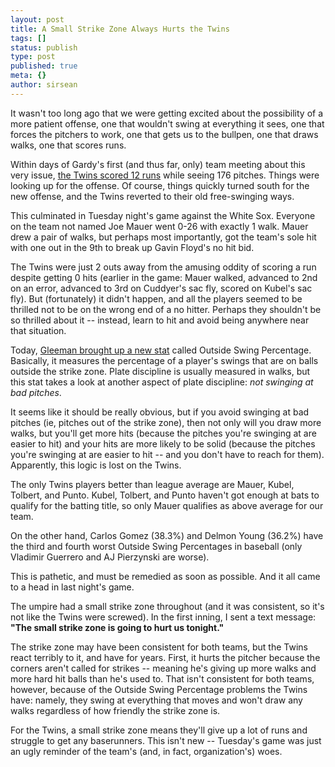 ```yaml
---
layout: post
title: A Small Strike Zone Always Hurts the Twins
tags: []
status: publish
type: post
published: true
meta: {}
author: sirsean
---
```

It wasn't too long ago that we were getting excited about the possibility of a more patient offense, one that wouldn't swing at everything it sees, one that forces the pitchers to work, one that gets us to the bullpen, one that draws walks, one that scores runs.

Within days of Gardy's first (and thus far, only) team meeting about this very issue, <a href="http://firegardy.com/2008/04/26/patience-shows-immediate-impact-in-12-run-outburst/">the Twins scored 12 runs</a> while seeing 176 pitches. Things were looking up for the offense. Of course, things quickly turned south for the new offense, and the Twins reverted to their old free-swinging ways.

This culminated in Tuesday night's game against the White Sox. Everyone on the team not named Joe Mauer went 0-26 with exactly 1 walk. Mauer drew a pair of walks, but perhaps most importantly, got the team's sole hit with one out in the 9th to break up Gavin Floyd's no hit bid.

The Twins were just 2 outs away from the amusing oddity of scoring a run despite getting 0 hits (earlier in the game: Mauer walked, advanced to 2nd on an error, advanced to 3rd on Cuddyer's sac fly, scored on Kubel's sac fly). But (fortunately) it didn't happen, and all the players seemed to be thrilled not to be on the wrong end of a no hitter. Perhaps they shouldn't be so thrilled about it -- instead, learn to hit and avoid being anywhere near that situation.

Today, <a href="http://www.aarongleeman.com/2008_05_04_baseballblog_archive.html#2463082517653872972">Gleeman brought up a new stat</a> called Outside Swing Percentage. Basically, it measures the percentage of a player's swings that are on balls outside the strike zone. Plate discipline is usually measured in walks, but this stat takes a look at another aspect of plate discipline: <em>not swinging at bad pitches</em>.

It seems like it should be really obvious, but if you avoid swinging at bad pitches (ie, pitches out of the strike zone), then not only will you draw more walks, but you'll get more hits (because the pitches you're swinging at are easier to hit) and your hits are more likely to be solid (because the pitches you're swinging at are easier to hit -- and you don't have to reach for them). Apparently, this logic is lost on the Twins.

The only Twins players better than league average are Mauer, Kubel, Tolbert, and Punto. Kubel, Tolbert, and Punto haven't got enough at bats to qualify for the batting title, so only Mauer qualifies as above average for our team.

On the other hand, Carlos Gomez (38.3%) and Delmon Young (36.2%) have the third and fourth worst Outside Swing Percentages in baseball (only Vladimir Guerrero and AJ Pierzynski are worse).

This is pathetic, and must be remedied as soon as possible. And it all came to a head in last night's game.

The umpire had a small strike zone throughout (and it was consistent, so it's not like the Twins were screwed). In the first inning, I sent a text message: <strong>"The small strike zone is going to hurt us tonight."</strong>

The strike zone may have been consistent for both teams, but the Twins react terribly to it, and have for years. First, it hurts the pitcher because the corners aren't called for strikes -- meaning he's giving up more walks and more hard hit balls than he's used to. That isn't consistent for both teams, however, because of the Outside Swing Percentage problems the Twins have: namely, they swing at everything that moves and won't draw any walks regardless of how friendly the strike zone is.

For the Twins, a small strike zone means they'll give up a lot of runs and struggle to get any baserunners. This isn't new -- Tuesday's game was just an ugly reminder of the team's (and, in fact, organization's) woes.
